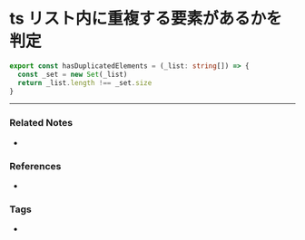 # ts リスト内に重複する要素があるかを判定
``` ts
export const hasDuplicatedElements = (_list: string[]) => {  
  const _set = new Set(_list)  
  return _list.length !== _set.size  
}
```

----
### Related Notes
- 

### References
- 

### Tags
- 